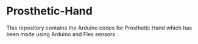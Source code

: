 # Prosthetic-Hand
This repository contains the Arduino codes for Prosthetic Hand which has been made using Arduino and Flex sensors
